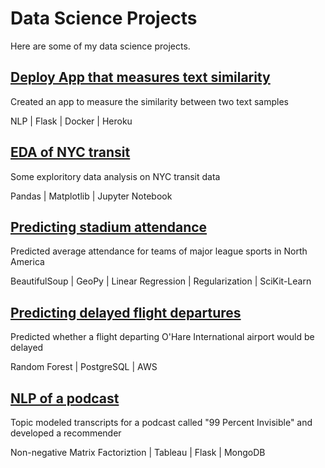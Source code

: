 # Data Science Projects
Here are some of my data science projects.

## [Deploy App that measures text similarity](https://github.com/neefasa/text-similarity)

Created an app to measure the similarity between two text samples

NLP | Flask | Docker | Heroku

## [EDA of NYC transit](https://github.com/neefasa/nyc-subway-usage-eda)

Some exploritory data analysis on NYC transit data

Pandas | Matplotlib | Jupyter Notebook



## [Predicting stadium attendance](https://github.com/neefasa/data-science-projects/tree/master/regression-sports-attendance)

Predicted average attendance for teams of major league sports in North America

BeautifulSoup | GeoPy | Linear Regression | Regularization | SciKit-Learn



## [Predicting delayed flight departures](https://github.com/neefasa/ohare-flight-delays)

Predicted whether a flight departing O'Hare International airport would be delayed

Random Forest | PostgreSQL | AWS 



## [NLP of a podcast](https://github.com/neefasa/nlp-99pi-rec)

Topic modeled transcripts for a podcast called "99 Percent Invisible" and developed a recommender

Non-negative Matrix Factoriztion | Tableau | Flask | MongoDB
